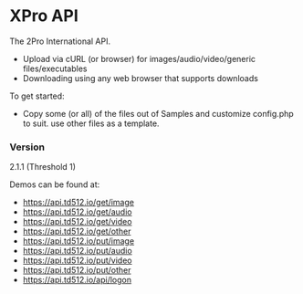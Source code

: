 # XPro API

The 2Pro International API.

  - Upload via cURL (or browser) for images/audio/video/generic files/executables
  - Downloading using any web browser that supports downloads

To get started:
  - Copy some (or all) of the files out of Samples and customize config.php to suit. use other files as a template.


### Version
2.1.1 (Threshold 1)


Demos can be found at:

  - https://api.td512.io/get/image
  - https://api.td512.io/get/audio
  - https://api.td512.io/get/video
  - https://api.td512.io/get/other
  - https://api.td512.io/put/image
  - https://api.td512.io/put/audio
  - https://api.td512.io/put/video
  - https://api.td512.io/put/other
  - https://api.td512.io/api/logon
